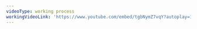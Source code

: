 ```yaml
---
videoType: working process
workingVideoLink: 'https://www.youtube.com/embed/tgbNymZ7vqY?autoplay=1&mute=1'
---
```



